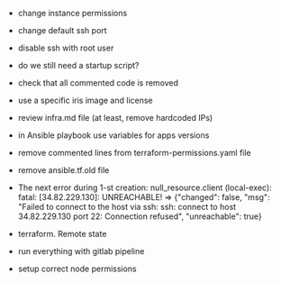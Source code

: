 - change instance permissions
- change default ssh port
- disable ssh with root user
- do we still need a startup script?
- check that all commented code is removed
- use a specific iris image and license
- review infra.md file (at least, remove hardcoded IPs)
- in Ansible playbook use variables for apps versions
- remove commented lines from terraform-permissions.yaml file
- remove ansible.tf.old file

- The next error during 1-st creation:
null_resource.client (local-exec): fatal: [34.82.229.130]: UNREACHABLE! => {"changed": false, "msg": "Failed to connect to the host via ssh: ssh: connect to host 34.82.229.130 port 22: Connection refused", "unreachable": true}

- terraform. Remote state
- run everything with gitlab pipeline
- setup correct node permissions
